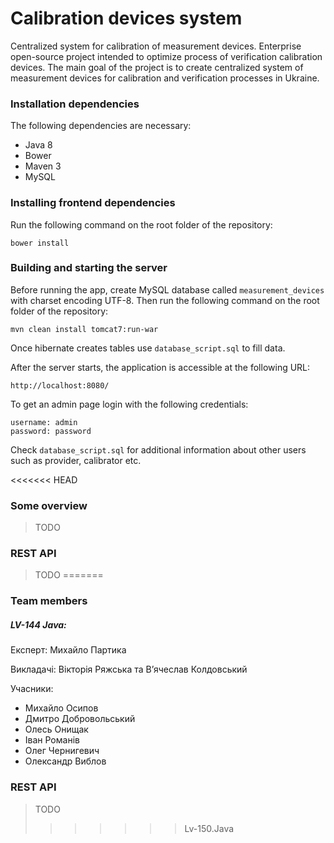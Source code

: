 # Calibration devices system 

Centralized system for calibration of measurement devices. Enterprise open-source project intended to optimize process of verification calibration devices. The main goal of the project is to create centralized system of measurement devices for calibration and verification processes in Ukraine.

### Installation dependencies

The following dependencies are necessary:

 - Java 8
 - Bower
 - Maven 3
 - MySQL

### Installing frontend dependencies

Run the following command on the root folder of the repository:

    bower install

### Building and starting the server

Before running the app, create MySQL database called `measurement_devices` with charset encoding UTF-8. 
Then run the following command on the root folder of the repository:

    mvn clean install tomcat7:run-war

 Once hibernate creates tables  use `database_script.sql` to fill data.

After the server starts, the application is accessible at the following URL:

    http://localhost:8080/
    
To get an admin page login with the following credentials:

    username: admin
    password: password

Check `database_script.sql` for additional information about other users such as provider, calibrator etc.

<<<<<<< HEAD
### Some overview

> TODO


### REST API

> TODO
=======
### Team members
##### LV-144 Java:
Експерт: Михайло Партика

Викладачі: Вікторія Ряжська та В’ячеслав Колдовський 

Учасники:
 - Михайло Осипов
 - Дмитро Добровольський
 - Олесь Онищак
 - Іван Романів 
 - Олег Чернигевич
 - Олександр Виблов

### REST API

> TODO
>>>>>>> Lv-150.Java
